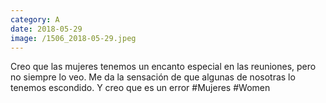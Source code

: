 ```yaml
--- 
category: A 
date: 2018-05-29 
image: /1506_2018-05-29.jpeg 
--- 
```


Creo que las mujeres tenemos un encanto especial en las reuniones, pero no siempre lo veo. Me da la sensación de que algunas de nosotras lo tenemos escondido. Y creo que es un error #Mujeres #Women